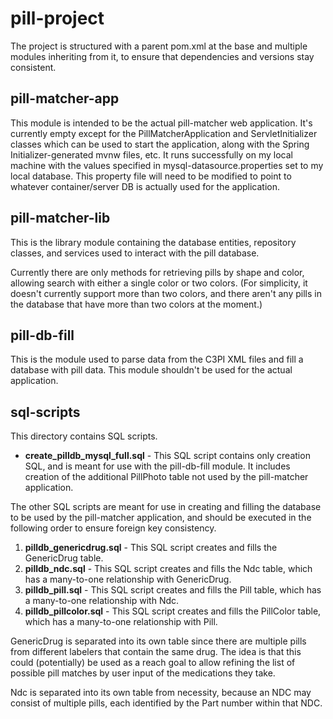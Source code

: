 # pill-project

The project is structured with a parent pom.xml at the base and multiple modules inheriting from it, to ensure that dependencies and versions stay consistent.

## pill-matcher-app
This module is intended to be the actual pill-matcher web application.  It's currently empty except for the PillMatcherApplication and ServletInitializer classes which can be used to start the application, along with the Spring Initializer-generated mvnw files, etc.  It runs successfully on my local machine with the values specified in mysql-datasource.properties set to my local database.  This property file will need to be modified to point to whatever container/server DB is actually used for the application.

## pill-matcher-lib
This is the library module containing the database entities, repository classes, and services used to interact with the pill database.

Currently there are only methods for retrieving pills by shape and color, allowing search with either a single color or two colors.  (For simplicity, it doesn't currently support more than two colors, and there aren't any pills in the database that have more than two colors at the moment.)

## pill-db-fill
This is the module used to parse data from the C3PI XML files and fill a database with pill data.  This module shouldn't be used for the actual application.

## sql-scripts
This directory contains SQL scripts.

* **create_pilldb_mysql_full.sql** - This SQL script contains only creation SQL, and is meant for use with the pill-db-fill module.  It includes creation of the additional PillPhoto table not used by the pill-matcher application.

The other SQL scripts are meant for use in creating and filling the database to be used by the pill-matcher application, and should be executed in the following order to ensure foreign key consistency.
1) **pilldb_genericdrug.sql** - This SQL script creates and fills the GenericDrug table.
2) **pilldb_ndc.sql** - This SQL script creates and fills the Ndc table, which has a many-to-one relationship with GenericDrug.
2) **pilldb_pill.sql** - This SQL script creates and fills the Pill table, which has a many-to-one relationship with Ndc.
3) **pilldb_pillcolor.sql** - This SQL script creates and fills the PillColor table, which has a many-to-one relationship with Pill.

GenericDrug is separated into its own table since there are multiple pills from different labelers that contain the same drug.  The idea is that this could (potentially) be used as a reach goal to allow refining the list of possible pill matches by user input of the medications they take.

Ndc is separated into its own table from necessity, because an NDC may consist of multiple pills, each identified by the Part number within that NDC.
